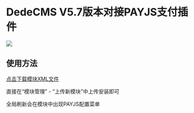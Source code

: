 # DedeCMS V5.7版本对接PAYJS支付插件

![](https://cdn.payjs.cn/5f9175b8a5142)

## 使用方法

[点击下载模块XML文件](https://github.com/payjs-cn/plugin-dedecms/releases/download/V1.0/DEDECMS-PAYJS.xml)

直接在“模块管理” - “上传新模块”中上传安装即可

全局刷新会在模块中出现PAYJS配置菜单
